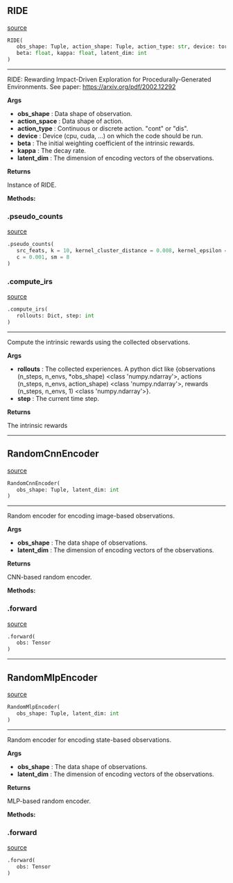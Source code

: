 #


## RIDE
[source](https://github.com/BellmanProject/Hsuanwu/blob/main/hsuanwu/xplore/reward/ride.py/#L63)
```python 
RIDE(
   obs_shape: Tuple, action_shape: Tuple, action_type: str, device: torch.device,
   beta: float, kappa: float, latent_dim: int
)
```


---
RIDE: Rewarding Impact-Driven Exploration for Procedurally-Generated Environments.
See paper: https://arxiv.org/pdf/2002.12292


**Args**

* **obs_shape**  : Data shape of observation.
* **action_space**  : Data shape of action.
* **action_type**  : Continuous or discrete action. "cont" or "dis".
* **device**  : Device (cpu, cuda, ...) on which the code should be run.
* **beta**  : The initial weighting coefficient of the intrinsic rewards.
* **kappa**  : The decay rate.
* **latent_dim**  : The dimension of encoding vectors of the observations.


**Returns**

Instance of RIDE.


**Methods:**


### .pseudo_counts
[source](https://github.com/BellmanProject/Hsuanwu/blob/main/hsuanwu/xplore/reward/ride.py/#L102)
```python
.pseudo_counts(
   src_feats, k = 10, kernel_cluster_distance = 0.008, kernel_epsilon = 0.0001,
   c = 0.001, sm = 8
)
```


### .compute_irs
[source](https://github.com/BellmanProject/Hsuanwu/blob/main/hsuanwu/xplore/reward/ride.py/#L127)
```python
.compute_irs(
   rollouts: Dict, step: int
)
```

---
Compute the intrinsic rewards using the collected observations.


**Args**

* **rollouts**  : The collected experiences. A python dict like 
    {observations (n_steps, n_envs, *obs_shape) <class 'numpy.ndarray'>,
    actions (n_steps, n_envs, action_shape) <class 'numpy.ndarray'>,
    rewards (n_steps, n_envs, 1) <class 'numpy.ndarray'>}.
* **step**  : The current time step.


**Returns**

The intrinsic rewards

----


## RandomCnnEncoder
[source](https://github.com/BellmanProject/Hsuanwu/blob/main/hsuanwu/xplore/reward/ride.py/#L10)
```python 
RandomCnnEncoder(
   obs_shape: Tuple, latent_dim: int
)
```


---
Random encoder for encoding image-based observations.


**Args**

* **obs_shape**  : The data shape of observations.
* **latent_dim**  : The dimension of encoding vectors of the observations.


**Returns**

CNN-based random encoder.


**Methods:**


### .forward
[source](https://github.com/BellmanProject/Hsuanwu/blob/main/hsuanwu/xplore/reward/ride.py/#L34)
```python
.forward(
   obs: Tensor
)
```


----


## RandomMlpEncoder
[source](https://github.com/BellmanProject/Hsuanwu/blob/main/hsuanwu/xplore/reward/ride.py/#L42)
```python 
RandomMlpEncoder(
   obs_shape: Tuple, latent_dim: int
)
```


---
Random encoder for encoding state-based observations.


**Args**

* **obs_shape**  : The data shape of observations.
* **latent_dim**  : The dimension of encoding vectors of the observations.


**Returns**

MLP-based random encoder.


**Methods:**


### .forward
[source](https://github.com/BellmanProject/Hsuanwu/blob/main/hsuanwu/xplore/reward/ride.py/#L59)
```python
.forward(
   obs: Tensor
)
```

